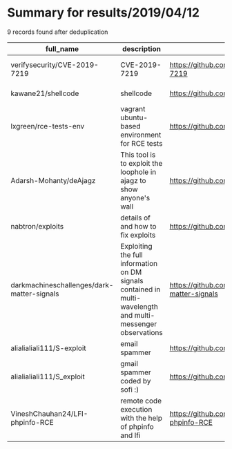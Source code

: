 
# Summary for results/2019/04/12
    
9 records found after deduplication

| full_name | description | html_url | matched_list | matched_count | pushed_at | size | stargazers_count | language | forks_count | vul_ids |
|--------------------------------------------|--------------------------------------------------------------------------------------------------------------|---------------------------------------------------------------|----------------------------------|-----------------|---------------------------|--------|--------------------|------------|---------------|-------------------|
| verifysecurity/CVE-2019-7219 | CVE-2019-7219 | https://github.com/verifysecurity/CVE-2019-7219 | ['cve-2'] | 1 | 2019-04-12 19:30:41+00:00 | 2 | 0 | nan | 0 | ['CVE-2019-7219'] |
| kawane21/shellcode | shellcode | https://github.com/kawane21/shellcode | ['shellcode'] | 1 | 2019-04-12 06:31:51+00:00 | 13 | 0 | C | 0 | [] |
| lxgreen/rce-tests-env | vagrant ubuntu-based environment for RCE tests | https://github.com/lxgreen/rce-tests-env | ['rce'] | 1 | 2019-04-12 19:13:16+00:00 | 9 | 0 | Shell | 0 | [] |
| Adarsh-Mohanty/deAjagz | This tool is to exploit the loophole in ajagz to show anyone's wall | https://github.com/Adarsh-Mohanty/deAjagz | ['exploit'] | 1 | 2019-04-12 05:57:10+00:00 | 4 | 1 | HTML | 0 | [] |
| nabtron/exploits | details of and how to fix exploits | https://github.com/nabtron/exploits | ['exploit'] | 1 | 2019-04-12 12:41:50+00:00 | 9 | 0 | PHP | 0 | [] |
| darkmachineschallenges/dark-matter-signals | Exploiting the full information on DM signals contained in multi-wavelength and multi-messenger observations | https://github.com/darkmachineschallenges/dark-matter-signals | ['exploit'] | 1 | 2019-04-12 13:42:21+00:00 | 0 | 0 | | 0 | [] |
| alialialiali111/S-exploit | email spammer | https://github.com/alialialiali111/S-exploit | ['exploit'] | 1 | 2019-04-12 16:23:03+00:00 | 0 | 0 | | 0 | [] |
| alialialiali111/S_exploit | gmail spammer coded by sofi :) | https://github.com/alialialiali111/S_exploit | ['exploit'] | 1 | 2019-04-12 16:27:18+00:00 | 0 | 0 | | 0 | [] |
| VineshChauhan24/LFI-phpinfo-RCE | remote code execution with the help of phpinfo and lfi | https://github.com/VineshChauhan24/LFI-phpinfo-RCE | ['rce', 'remote code execution'] | 2 | 2019-04-12 13:57:47+00:00 | 19 | 0 | Python | 10 | [] |
